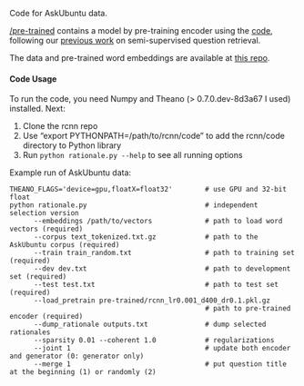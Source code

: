 
Code for AskUbuntu data. 

[/pre-trained](pre-trained) contains a model by pre-training encoder using the [code](../../pt/), following our [previous work](https://arxiv.org/pdf/1512.05726.pdf) on semi-supervised question retrieval.

The data and pre-trained word embeddings are available at [this repo](https://github.com/taolei87/askubuntu).

#### Code Usage

To run the code, you need Numpy and Theano (> 0.7.0.dev-8d3a67 I used) installed. Next:
  1. Clone the rcnn repo
  2. Use “export PYTHONPATH=/path/to/rcnn/code” to add the rcnn/code directory to Python library
  3. Run `python rationale.py --help` to see all running options

Example run of AskUbuntu data:
```
THEANO_FLAGS='device=gpu,floatX=float32'        # use GPU and 32-bit float
python rationale.py                             # independent selection version
      --embeddings /path/to/vectors             # path to load word vectors (required)
      --corpus text_tokenized.txt.gz            # path to the AskUbuntu corpus (required)
      --train train_random.txt                  # path to training set (required)
      --dev dev.txt                             # path to development set (required)        
      --test test.txt                           # path to test set (required)
      --load_pretrain pre-trained/rcnn_lr0.001_d400_dr0.1.pkl.gz
                                                # path to pre-trained encoder (required)
      --dump_rationale outputs.txt              # dump selected rationales
      --sparsity 0.01 --coherent 1.0            # regularizations
      --joint 1                                 # update both encoder and generator (0: generator only)
      --merge 1                                 # put question title at the beginning (1) or randomly (2)
```
